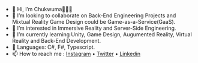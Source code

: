 <!--<div align='center'>-->
- 👋 Hi, I’m Chukwuma👩🏽‍💻
- 💞️ I’m looking to collaborate on Back-End Engineering Projects and Mixtual Reality Game Design could be Game-as-a-Service(GaaS).
- 👀 I’m interested in Immersive Reality and Server-Side Engineering.
- 🌱 I’m currently learning Unity, Game Design, Augumented Reality, Virtual Reality and Back-End Development.
- 💬 Languages: C#, F#, Typescript.
- 📫 How to reach me :  [Instagram](https://www.instagram.com/chukwumaakunyili/) • [Twitter](https://twitter.com/chukwuma_xx) • [Linkedin](https://www.linkedin.com/in/chukwuma-akunyili-413176156/)

<!---
aguluman/About-Me is a ✨ special ✨ repository because its `README.md` (this file) appears on your GitHub profile.
You can click the Preview link to take a look at your changes.
--->
